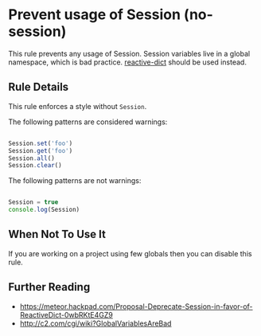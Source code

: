 # Prevent usage of Session (no-session)

This rule prevents any usage of Session. Session variables live in a global namespace, which is bad practice. [reactive-dict](https://github.com/meteor/meteor/tree/devel/packages/reactive-dict) should be used instead.

## Rule Details

This rule enforces a style without `Session`.

The following patterns are considered warnings:

```js

Session.set('foo')
Session.get('foo')
Session.all()
Session.clear()

```

The following patterns are not warnings:

```js

Session = true
console.log(Session)

```

## When Not To Use It

If you are working on a project using few globals then you can disable this rule.

## Further Reading

* https://meteor.hackpad.com/Proposal-Deprecate-Session-in-favor-of-ReactiveDict-0wbRKtE4GZ9
* http://c2.com/cgi/wiki?GlobalVariablesAreBad
